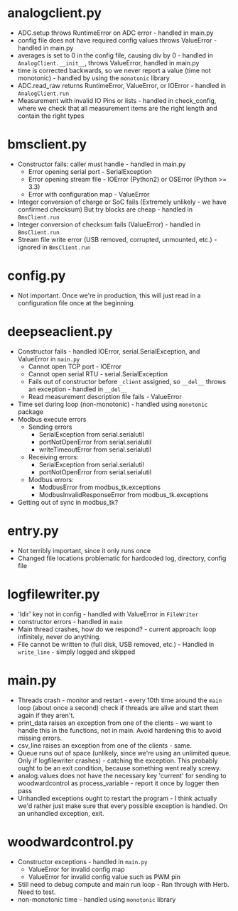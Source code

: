 # analogclient.py

- ADC.setup throws RuntimeError on ADC error - handled in main.py
- config file does not have required config values throws ValueError - handled in main.py
- averages is set to 0 in the config file, causing div by 0 - handled in `AnalogClient.__init__`, throws ValueError, handled in main.py
- time is corrected backwards, so we never report a value (time not monotonic) - handled by using the `monotonic` library
- ADC.read_raw returns RuntimeError, ValueError, or IOError - handled in `AnalogClient.run`
- Measurement with invalid IO Pins or lists - handled in check_config, where we check that all measurement items are the right length and contain the right types

# bmsclient.py

- Constructor fails: caller must handle - handled in main.py
	+ Error opening serial port - SerialException
	+ Error opening stream file - IOError (Python2) or OSError (Python >= 3.3)
	+ Error with configuration map - ValueError
- Integer conversion of charge or SoC fails (Extremely unlikely - we have confirmed checksum) But try blocks are cheap - handled in `BmsClient.run`
- Integer conversion of checksum fails (ValueError) - handled in `BmsClient.run`
- Stream file write error (USB removed, corrupted, unmounted, etc.) - ignored in `BmsClient.run`

# config.py

- Not important. Once we're in production, this will just read in a configuration file once at the beginning.

# deepseaclient.py

- Constructor fails - handled IOError, serial.SerialException, and ValueError in `main.py`
	+ Cannot open TCP port - IOError
	+ Cannot open serial RTU - serial.SerialException
	+ Fails out of constructor before `_client` assigned, so `__del__` throws an exception - handled in `__del__`
	+ Read measurement description file fails - ValueError
- Time set during loop (non-monotonic) - handled using `monotonic` package
- Modbus execute errors
	+ Sending errors
		* SerialException from serial.serialutil
		* portNotOpenError from serial.serialutil
		* writeTimeoutError from serial.serialutil
	+ Receiving errors:
		* SerialException from serial.serialutil
		* portNotOpenError from serial.serialutil
	+ Modbus errors:
		* ModbusError from modbus_tk.exceptions
		* ModbusInvalidResponseError from modbus_tk.exceptions
- Getting out of sync in modbus_tk?

# entry.py

- Not terribly important, since it only runs once
- Changed file locations problematic for hardcoded log, directory, config file

# logfilewriter.py

- 'ldir' key not in config - handled with ValueError in `FileWriter`
- constructor errors - handled in `main`
- Main thread crashes, how do we respond? - current approach: loop infinitely, never do anything.
- File cannot be written to (full disk, USB removed, etc.) - Handled in `write_line` - simply logged and skipped

# main.py

- Threads crash - monitor and restart - every 10th time around the `main` loop (about once a second) check if threads are alive and start them again if they aren't.
- print_data raises an exception from one of the clients - we want to handle this in the functions, not in main. Avoid hardening this to avoid missing errors.
- csv_line raises an exception from one of the clients - same.
- Queue runs out of space (unlikely, since we're using an unlimited queue. Only if logfilewriter crashes) - catching the exception. This probably ought to be an exit condition, because something went really screwy.
- analog.values does not have the necessary key 'current' for sending to woodwardcontrol as process_variable - report it once by logger then pass
- Unhandled exceptions ought to restart the program - I think actually we'd rather just make sure that every possible exception is handled. On an unhandled exception, exit.

# woodwardcontrol.py

- Constructor exceptions - handled in `main.py`
	+ ValueError for invalid config map
	+ ValueError for invalid config value such as PWM pin
- Still need to debug compute and main run loop - Ran through with Herb. Need to test.
- non-monotonic time - handled using `monotonic` library